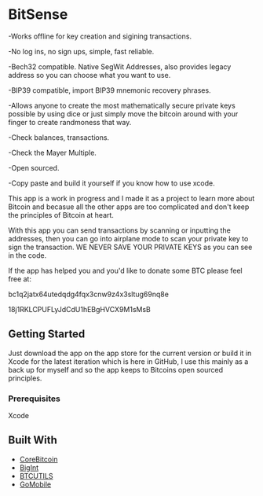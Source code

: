 # BitSense

-Works offline for key creation and sigining transactions.

-No log ins, no sign ups, simple, fast reliable.

-Bech32 compatible. Native SegWit Addresses, also provides legacy address so you can choose what you want to use.

-BIP39 compatible, import BIP39 mnemonic recovery phrases.

-Allows anyone to create the most mathematically secure private keys possible by using dice or just simply move the bitcoin around with your finger to create randmoness that way.

-Check balances, transactions.

-Check the Mayer Multiple.

-Open sourced.

-Copy paste and build it yourself if you know how to use xcode.

This app is a work in progress and I made it as a project to learn more about Bitcoin and becasue all the other apps are too complicated and don't keep the principles of Bitcoin at heart.

With this app you can send transactions by scanning or inputting the addresses, then you can go into airplane mode to scan your private key to sign the transaction. WE NEVER SAVE YOUR PRIVATE KEYS as you can see in the code.

If the app has helped you and you'd like to donate some BTC please feel free at:

bc1q2jatx64utedqdg4fqx3cnw9z4x3sltug69nq8e

18j1RKLCPUFLyJdCdU1hEBgHVCX9M1sMsB

## Getting Started

Just download the app on the app store for the current version or build it in Xcode for the latest iteration which is here in GitHub, I use this mainly as a back up for myself and so the app keeps to Bitcoins open sourced principles.

### Prerequisites

Xcode

## Built With

* [CoreBitcoin](https://github.com/oleganza/CoreBitcoin)
* [BigInt](https://github.com/attaswift/BigInt)
* [BTCUTILS](https://github.com/blockcypher/btcutils/blob/master/signer/signer.go)
* [GoMobile](https://github.com/golang/mobile)




